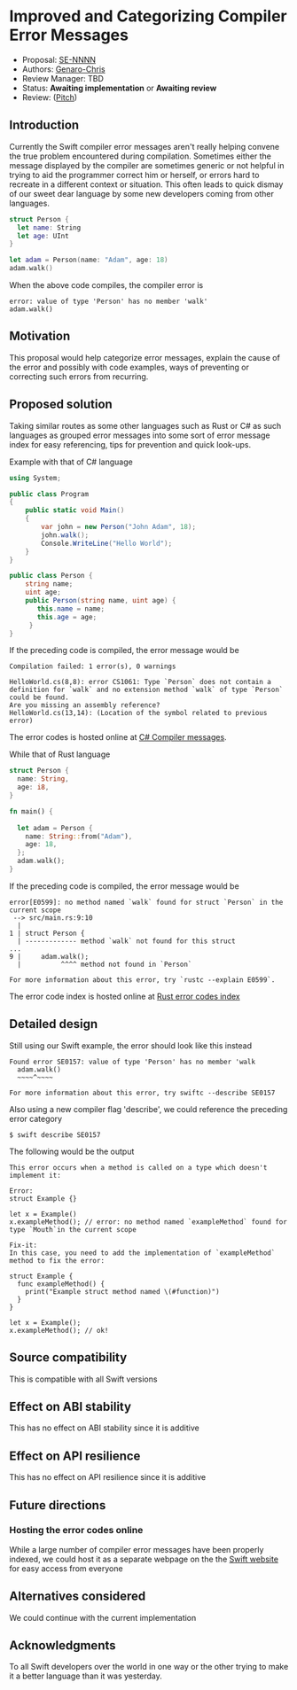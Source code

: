 # Improved and Categorizing Compiler Error Messages

* Proposal: [SE-NNNN](NNNN-filename.md)
* Authors: [Genaro-Chris](https://github.com/Genaro-Chris)
* Review Manager: TBD
* Status: **Awaiting implementation** or **Awaiting review**
* Review: ([Pitch](https://forums.swift.org/t/pitch-improved-compiler-error-messages/66839))

## Introduction

Currently the Swift compiler error messages aren't really helping convene the true problem encountered during compilation. Sometimes either the message displayed by the compiler are sometimes generic or not helpful in trying to aid the programmer correct him or herself, or errors hard to recreate in a different context or situation. This often leads to quick dismay of our sweet dear language by some new developers coming from other languages.

```swift
struct Person {
  let name: String
  let age: UInt
}

let adam = Person(name: "Adam", age: 18)
adam.walk()
```
When the above code compiles, the compiler error is

```
error: value of type 'Person' has no member 'walk'
adam.walk()
```

## Motivation

This proposal would help categorize error messages, explain the cause of the error and possibly with code examples, ways of preventing or correcting such errors from recurring.
 
## Proposed solution

Taking similar routes as some other languages such as Rust or C# as such languages as grouped error messages into some sort of error message index for easy referencing, tips for prevention and quick look-ups.

Example with that of C# language

```csharp
using System;

public class Program
{
    public static void Main()
    {
        var john = new Person("John Adam", 18);
        john.walk();
        Console.WriteLine("Hello World");
    }
}

public class Person {
    string name;
    uint age;
    public Person(string name, uint age) {
       this.name = name;
       this.age = age;
     }
}
```
If the preceding code is compiled, the error message would be

```
Compilation failed: 1 error(s), 0 warnings

HelloWorld.cs(8,8): error CS1061: Type `Person` does not contain a definition for `walk` and no extension method `walk` of type `Person` could be found. 
Are you missing an assembly reference?
HelloWorld.cs(13,14): (Location of the symbol related to previous error)
```
The error codes is hosted online at [C# Compiler messages](https://learn.microsoft.com/en-us/dotnet/csharp/language-reference/compiler-messages/).


While that of Rust language

```rust
struct Person {
  name: String,
  age: i8,
}

fn main() {
    
  let adam = Person {
    name: String::from("Adam"),
    age: 18,
  };
  adam.walk();
}
```
If the preceding code is compiled, the error message would be

```shell
error[E0599]: no method named `walk` found for struct `Person` in the current scope
 --> src/main.rs:9:10
  |
1 | struct Person {
  | ------------- method `walk` not found for this struct
...
9 |     adam.walk();
  |          ^^^^ method not found in `Person`

For more information about this error, try `rustc --explain E0599`.
```
The error code index is hosted online at [Rust error codes index](https://doc.rust-lang.org/error_codes/error-index.html)

## Detailed design

Still using our Swift example, the error should look like this instead

```
Found error SE0157: value of type 'Person' has no member 'walk
  adam.walk()
  ~~~~^~~~~
		       
For more information about this error, try swiftc --describe SE0157	
```
Also using a new compiler flag 'describe', we could reference the preceding error category

```shell
$ swift describe SE0157
```

The following would be the output

```
This error occurs when a method is called on a type which doesn't implement it:

Error:
struct Example {}

let x = Example()
x.exampleMethod(); // error: no method named `exampleMethod` found for type `Mouth`in the current scope

Fix-it: 
In this case, you need to add the implementation of `exampleMethod` method to fix the error:

struct Example { 
  func exampleMethod() {
    print("Example struct method named \(#function)")
  }
}

let x = Example();
x.exampleMethod(); // ok!
```

## Source compatibility

This is compatible with all Swift versions

## Effect on ABI stability

This has no effect on ABI stability since it is additive

## Effect on API resilience

This has no effect on API resilience since it is additive 

## Future directions

### Hosting the error codes online

While a large number of compiler error messages have been properly indexed, we could host it as a separate webpage on the the [Swift website](https://www.swift.org) for easy access from everyone

## Alternatives considered

We could continue with the current implementation

## Acknowledgments

To all Swift developers over the world in one way or the other trying to make it a better language than it was yesterday.


